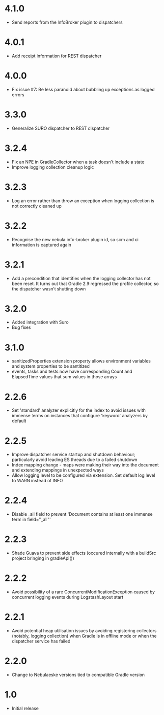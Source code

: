 # 4.1.0

- Send reports from the InfoBroker plugin to dispatchers

# 4.0.1

- Add receipt information for REST dispatcher

# 4.0.0

- Fix issue #7: Be less paranoid about bubbling up exceptions as logged errors

# 3.3.0

- Generalize SURO dispatcher to REST dispatcher

# 3.2.4

- Fix an NPE in GradleCollector when a task doesn't include a state
- Improve logging collection cleanup logic

# 3.2.3

- Log an error rather than throw an exception when logging collection is not correctly cleaned up

# 3.2.2

- Recognise the new nebula.info-broker plugin id, so scm and ci information is captured again

# 3.2.1

- Add a precondition that identifies when the logging collector has not been reset. It turns out that Gradle 2.9 regressed the profile collector, so the dispatcher wasn't shutting down

# 3.2.0

- Added integration with Suro
- Bug fixes

# 3.1.0

- sanitizedProperties extension property allows environment variables and system properties to be santitized
- events, tasks and tests now have corresponding Count and ElapsedTime values that sum values in those arrays

# 2.2.6

- Set 'standard' analyzer explicitly for the index to avoid issues with immense terms on instances that configure 'keyword' analyzers by default

# 2.2.5

- Improve dispatcher service startup and shutdown behaviour; particularly avoid leading ES threads due to a failed shutdown
- Index mapping change - maps were making their way into the document and extending mappings in unexpected ways
- Allow logging level to be configured via extension. Set default log level to WARN instead of INFO

# 2.2.4

- Disable _all field to prevent 'Document contains at least one immense term in field="_all"'

# 2.2.3

- Shade Guava to prevent side effects (occured internally with a buildSrc project bringing in gradleApi())

# 2.2.2

- Avoid possibility of a rare ConcurrentModificationException caused by concurrent logging events during LogstashLayout start

# 2.2.1

- Avoid potential heap utilisation issues by avoiding registering collectors (notably, logging collection) when Gradle is in offline mode or when the dispatcher service has failed

# 2.2.0

- Change to Nebulaeske versions tied to compatible Gradle version

# 1.0

- Initial release
